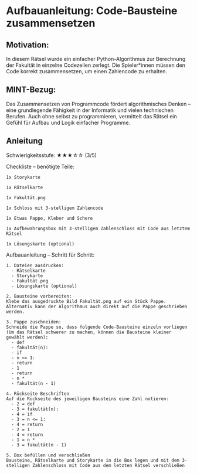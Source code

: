 # Aufbauanleitung: Code-Bausteine zusammensetzen

## Motivation:
In diesem Rätsel wurde ein einfacher Python-Algorithmus zur Berechnung der Fakultät in einzelne Codezeilen zerlegt. Die Spieler*innen müssen den Code korrekt zusammensetzen, um einen Zahlencode zu erhalten.

## MINT-Bezug:
Das Zusammensetzen von Programmcode fördert algorithmisches Denken – eine grundlegende Fähigkeit in der Informatik und vielen technischen Berufen. Auch ohne selbst zu programmieren, vermittelt das Rätsel ein Gefühl für Aufbau und Logik einfacher Programme.

## Anleitung

 Schwierigkeitsstufe: ★★★☆☆ (3/5)

 Checkliste – benötigte Teile:

    1x Storykarte

    1x Rätselkarte

    1x Fakultät.png

    1x Schloss mit 3-stelligem Zahlencode

    1x Etwas Pappe, Kleber und Schere

    1x Aufbewahrungsbox mit 3-stelligem Zahlenschloss mit Code aus letztem Rätsel

    1x Lösungskarte (optional)

 Aufbauanleitung – Schritt für Schritt:

    1. Dateien ausdrucken: 
      - Rätselkarte
      - Storykarte
      - Fakultät.png
      - Lösungskarte (optional)

    2. Bausteine vorbereiten:
    Klebe das ausgedruckte Bild Fakultät.png auf ein Stück Pappe.
    Alternativ kann der Algorithmus auch direkt auf die Pappe geschrieben werden.

    3. Pappe zuschneiden:
    Schneide die Pappe so, dass folgende Code-Bausteine einzeln vorliegen (Um das Rätsel schwerer zu machen, können die Bausteine kleiner gewählt werden):
      - def
      - fakultät(n):
      - if
      - n <= 1:
      - return
      - 1
      - return
      - n *
      - fakultät(n - 1)

    4. Rückseite Beschriften
    Auf die Rückseite des jeweiligen Bausteins eine Zahl notieren:
      - 2 = def
      - 3 = fakultät(n):
      - 4 = if
      - 3 = n <= 1:
      - 4 = return
      - 2 = 1
      - 4 = return
      - 1 = n *
      - 3 = fakultät(n - 1)

    5. Box befüllen und verschließen
    Bausteine, Rätselkarte und Storykarte in die Box legen und mit dem 3-stelligen Zahlenschloss mit Code aus dem letzten Rätsel verschließen
